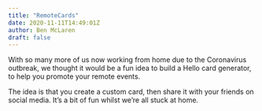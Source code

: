 ```yaml
---
title: "RemoteCards"
date: 2020-11-11T14:49:01Z
author: Ben McLaren
draft: false
---
```


With so many more of us now working from home due to the Coronavirus outbreak, we thought it would be a fun idea to build a Hello card generator, to help you promote your remote events.

The idea is that you create a custom card, then share it with your friends on social media. It’s a bit of fun whilst we’re all stuck at home.

